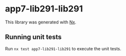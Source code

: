 # app7-lib291-lib291

This library was generated with [Nx](https://nx.dev).

## Running unit tests

Run `nx test app7-lib291-lib291` to execute the unit tests.
